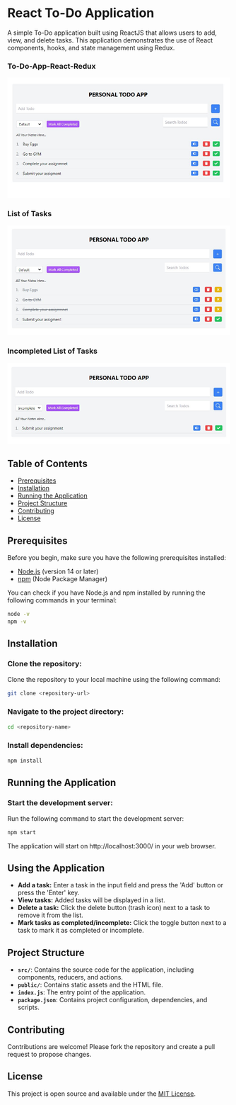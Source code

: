# React To-Do Application

A simple To-Do application built using ReactJS that allows users to add, view, and delete tasks. This application demonstrates the use of React components, hooks, and state management using Redux.

### To-Do-App-React-Redux

![My App Screenshot](/src/assets/tasklist.jpg)

### List of Tasks

![My App Screenshot](/src/assets/completedlist.jpg)

### Incompleted List of Tasks

![My App Screenshot](/src/assets/incompletedlist.jpg)

## Table of Contents

- [Prerequisites](#prerequisites)
- [Installation](#installation)
- [Running the Application](#running-the-application)
- [Project Structure](#project-structure)
- [Contributing](#contributing)
- [License](#license)

## Prerequisites

Before you begin, make sure you have the following prerequisites installed:

- [Node.js](https://nodejs.org/) (version 14 or later)
- [npm](https://www.npmjs.com/) (Node Package Manager)

You can check if you have Node.js and npm installed by running the following commands in your terminal:

```bash
node -v
npm -v
```

## Installation

### Clone the repository:

Clone the repository to your local machine using the following command:

```bash
git clone <repository-url>
```

### Navigate to the project directory:

```bash
cd <repository-name>
```

### Install dependencies:

```bash
npm install
```

## Running the Application

### Start the development server:

Run the following command to start the development server:

```bash
npm start
```

The application will start on http://localhost:3000/ in your web browser.

## Using the Application

- **Add a task:** Enter a task in the input field and press the 'Add' button or press the 'Enter' key.
- **View tasks:** Added tasks will be displayed in a list.
- **Delete a task:** Click the delete button (trash icon) next to a task to remove it from the list.
- **Mark tasks as completed/incomplete:** Click the toggle button next to a task to mark it as completed or incomplete.

## Project Structure

- **`src/`**: Contains the source code for the application, including components, reducers, and actions.
- **`public/`**: Contains static assets and the HTML file.
- **`index.js`**: The entry point of the application.
- **`package.json`**: Contains project configuration, dependencies, and scripts.

## Contributing

Contributions are welcome! Please fork the repository and create a pull request to propose changes.

## License

This project is open source and available under the [MIT License](LICENSE).
